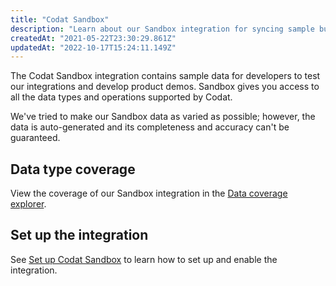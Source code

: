 ```yaml
---
title: "Codat Sandbox"
description: "Learn about our Sandbox integration for syncing sample business data with Codat."
createdAt: "2021-05-22T23:30:29.861Z"
updatedAt: "2022-10-17T15:24:11.149Z"
---
```


The Codat Sandbox integration contains sample data for developers to test our integrations and develop product demos. Sandbox gives you access to all the data types and operations supported by Codat.

We've tried to make our Sandbox data as varied as possible; however, the data is auto-generated and its completeness and accuracy can't be guaranteed.

## Data type coverage

View the coverage of our Sandbox integration in the <a className="external" href="https://knowledge.codat.io/supported-features/accounting?view=tab-by-integration&integrationKey=mqjo" target="_blank">Data coverage explorer</a>.

## Set up the integration

See [Set up Codat Sandbox](https://docs.codat.io/docs/accounting-sandbox-setup) to learn how to set up and enable the integration.
